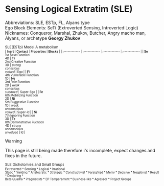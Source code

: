 # **Sensing Logical Extratim** (SLE)  

Abbreviations: SLE, ESTp, FL, Alyans type  
Ego Block Elements: SeTi (Extroverted Sensing, Introverted Logic)  
Nicknames: Conqueror, Marshal, Zhukov, Butcher, Angry macho man, Alyans, or archetype **Georgy Zhukov**  

   <sub>SLE(ESTp) Model A metabolism<sub>    
| **Inert**  | **Contact** | **Properties** | **Blocks** |
| :------------ | :------------ | :------------ | :------------ |
| **Se**<br />1st Base Function<br />4D  | **Ti**<br />2nd Creative Function<br />3D  | _strong_ <br /> _conscious_ <br /> _valued_ | Ego  |
| **Fi**<br />4th Vulnerable Function<br />1D  | **Ne**<br />3rd Role Function<br />2D  | _weak_ <br /> _conscious_ <br /> _subdued_  | Super-Ego  |
| **Fe**<br />6th Mobilizing Function<br />2D  | **Ni**<br />5th Suggestive Function<br />1D  | _weak_ <br /> _unconscious_ <br /> _valued_  | Super-Id  |
| **Si**<br />7th Ignoring Function<br />3D  | **Te**<br />8th Demonstrative Fucntion<br />4D  | _strong_ <br /> _unconscious_ <br /> _unvalued_  | Id  |  

> [!WARNING]
> This page is still being made therefore i's incomplete, expect changes and fixes in the future.

   <sub>SLE Dichotomies and Small Groups<sub>    
Extraverted * Sensing * Logical * Irrational  
Static * Yielding * Aristocratic * Strategic * Constructivist * Farsighted * Merry * Decisive * Negativist * Result * Declaring *  
Beta Quadra * Pragmatists * EP Temperament * Business-like * Agressor * Project Groups
   
   
